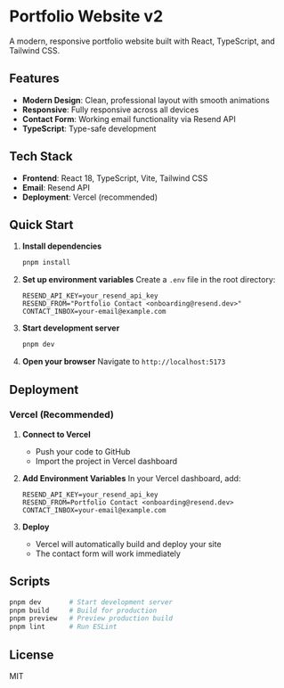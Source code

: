 # Portfolio Website v2

A modern, responsive portfolio website built with React, TypeScript, and Tailwind CSS.

## Features

- **Modern Design**: Clean, professional layout with smooth animations
- **Responsive**: Fully responsive across all devices
- **Contact Form**: Working email functionality via Resend API
- **TypeScript**: Type-safe development

## Tech Stack

- **Frontend**: React 18, TypeScript, Vite, Tailwind CSS
- **Email**: Resend API
- **Deployment**: Vercel (recommended)

## Quick Start

1. **Install dependencies**
   ```bash
   pnpm install
   ```

2. **Set up environment variables**
   Create a `.env` file in the root directory:
   ```env
   RESEND_API_KEY=your_resend_api_key
   RESEND_FROM="Portfolio Contact <onboarding@resend.dev>"
   CONTACT_INBOX=your-email@example.com
   ```

3. **Start development server**
   ```bash
   pnpm dev
   ```

4. **Open your browser**
   Navigate to `http://localhost:5173`

## Deployment

### Vercel (Recommended)

1. **Connect to Vercel**
   - Push your code to GitHub
   - Import the project in Vercel dashboard

2. **Add Environment Variables**
   In your Vercel dashboard, add:
   ```
   RESEND_API_KEY=your_resend_api_key
   RESEND_FROM=Portfolio Contact <onboarding@resend.dev>
   CONTACT_INBOX=your-email@example.com
   ```

3. **Deploy**
   - Vercel will automatically build and deploy your site
   - The contact form will work immediately

## Scripts

```bash
pnpm dev       # Start development server
pnpm build     # Build for production
pnpm preview   # Preview production build
pnpm lint      # Run ESLint
```

## License

MIT
